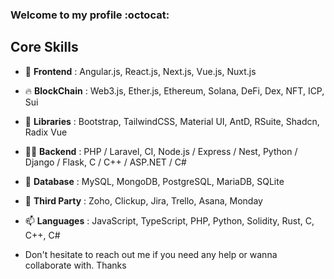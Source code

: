 ###  Welcome to my profile :octocat:

## Core Skills

- 🔭 <b>Frontend</b> : Angular.js, React.js, Next.js, Vue.js, Nuxt.js
- 🔥 <b>BlockChain</b> : Web3.js, Ether.js, Ethereum, Solana, DeFi, Dex, NFT, ICP, Sui
- 🌱 <b>Libraries</b> : Bootstrap, TailwindCSS, Material UI, AntD, RSuite, Shadcn, Radix Vue
- 👨‍💻 <b>Backend</b> : PHP / Laravel, CI, Node.js / Express / Nest, Python / Django / Flask, C / C++ / ASP.NET / C#
- 💬 <b>Database</b> : MySQL, MongoDB, PostgreSQL, MariaDB, SQLite
- 💬 <b>Third Party</b> : Zoho, Clickup, Jira, Trello, Asana, Monday
- 📫 <b>Languages</b> : JavaScript, TypeScript, PHP, Python, Solidity, Rust, C,  C++, C#

- Don't hesitate to reach out me if you need any help or wanna collaborate with.
Thanks
